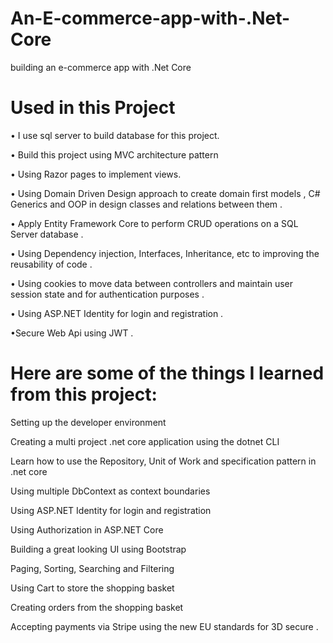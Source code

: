 # An-E-commerce-app-with-.Net-Core
  building an e-commerce app with .Net Core 


# Used in this Project

• I use sql server to build database for this project.

• Build this project using MVC architecture pattern 

• Using Razor pages to implement views.

• Using Domain Driven Design approach to create domain first models , C# Generics and OOP in design classes and relations between them . 

• Apply Entity Framework Core to perform CRUD operations on a SQL Server database .

• Using Dependency injection, Interfaces, Inheritance, etc to improving the reusability of code . 

• Using cookies to move data between controllers and maintain user session state and for authentication purposes . 

• Using ASP.NET Identity for login and registration . 

•Secure Web Api using JWT . 



# Here are some of the things I learned from this project:

Setting up the developer environment

Creating a multi project .net core application using the dotnet CLI


Learn how to use the Repository, Unit of Work and specification pattern in .net core

Using multiple DbContext as context boundaries

Using ASP.NET Identity for login and registration

Using Authorization in ASP.NET Core

Building a great looking UI using Bootstrap


Paging, Sorting, Searching and Filtering

Using Cart to store the shopping basket

Creating orders from the shopping basket

Accepting payments via Stripe using the new EU standards for 3D secure . 
